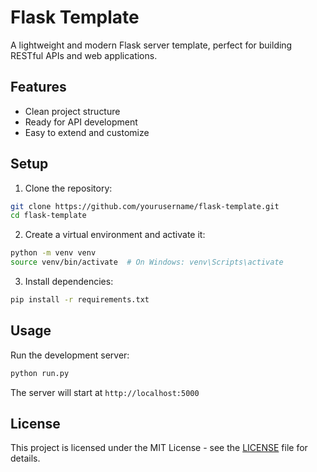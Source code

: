 # Flask Template

A lightweight and modern Flask server template, perfect for building RESTful APIs and web applications.

## Features

- Clean project structure
- Ready for API development
- Easy to extend and customize

## Setup

1. Clone the repository:
```bash
git clone https://github.com/yourusername/flask-template.git
cd flask-template
```

2. Create a virtual environment and activate it:
```bash
python -m venv venv
source venv/bin/activate  # On Windows: venv\Scripts\activate
```

3. Install dependencies:
```bash
pip install -r requirements.txt
```

## Usage

Run the development server:
```bash
python run.py
```

The server will start at `http://localhost:5000`

## License

This project is licensed under the MIT License - see the [LICENSE](LICENSE) file for details.
